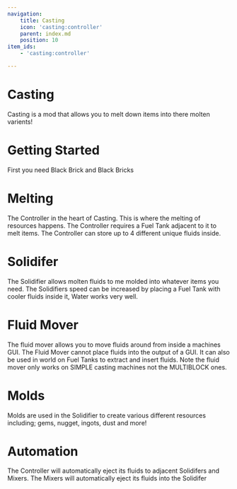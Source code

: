 ```yaml
---
navigation:
    title: Casting
    icon: 'casting:controller'
    parent: index.md
    position: 10
item_ids:
    - 'casting:controller'

---
```


# Casting

Casting is a mod that allows you to melt down items into there molten varients!

# Getting Started

First you need Black Brick and Black Bricks

<Row>
  <Recipe id="casting:black_bricks" />
  <Recipe id="casting:smelting/black_bricks" />
  <Recipe id="casting:smelting/black_bricks" />
</Row>

# Melting

The Controller in the heart of Casting. This is where the melting of resources happens. The Controller requires a Fuel Tank adjacent to it to melt items. The Controller can store up to 4 different unique fluids inside.

<Row>
  <Recipe id="casting:controller" />
  <Recipe id="casting:tank" />
  <BlockImage id="casting:controller"  scale="3" />
  <BlockImage id="casting:tank"  scale="3" />
</Row>

# Solidifer

The Solidifier allows molten fluids to me molded into whatever items you need. The Solidifiers speed can be increased by placing a Fuel Tank with cooler fluids inside it, Water works very well.

<Row>
  <Recipe id="casting:solidifier" />
  <BlockImage id="casting:solidifier"  scale="3" />
</Row>

# Fluid Mover

The fluid mover allows you to move fluids around from inside a machines GUI. The Fluid Mover cannot place fluids into the output of a GUI. It can also be used in world on Fuel Tanks to extract and insert fluids. Note the fluid mover only works on SIMPLE casting machines not the MULTIBLOCK ones.

<Row>
  <Recipe id="casting:fluid_mover" />
</Row>

# Molds

Molds are used in the Solidifier to create various different resources including; gems, nugget, ingots, dust and more!

<Row>
  <ItemImage id="casting:ball_mold"  scale="2" />
  <ItemImage id="casting:gear_mold"  scale="2" />
  <ItemImage id="casting:plate_mold"  scale="2" />
  <ItemImage id="casting:ingot_mold"  scale="2" />
  <ItemImage id="casting:nugget_mold"  scale="2" />
  <ItemImage id="casting:rod_mold"  scale="2" />
  <ItemImage id="casting:gem_mold"  scale="2" />
  <ItemImage id="casting:gear_mold"  scale="2" />
  <ItemImage id="casting:dust_mold"  scale="2" />
  <ItemImage id="casting:wire_mold"  scale="2" />
</Row>

# Automation

The Controller will automatically eject its fluids to adjacent Solidifers and Mixers.
The Mixers will automatically eject its fluids into the Solidifer

<GameScene zoom="3" interactive={true}>
  <ImportStructure src="./assets/casting.nbt" />
</GameScene>
